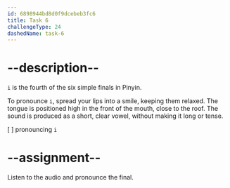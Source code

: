 ```yaml
---
id: 6898944bd8d0f9dcebeb3fc6
title: Task 6
challengeType: 24
dashedName: task-6
---
```


<!--SPEAKING-->

<!-- (Audio) A: i -->

# --description--

`i` is the fourth of the six simple finals in Pinyin.

To pronounce `i`, spread your lips into a smile, keeping them relaxed. The tongue is positioned high in the front of the mouth, close to the roof. The sound is produced as a short, clear vowel, without making it long or tense.

[ ] pronouncing `i`

# --assignment--

Listen to the audio and pronounce the final.
